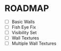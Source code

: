 # ROADMAP

- [ ] Basic Walls
- [ ] Fish Eye Fix
- [ ] Visibility Set
- [ ] Wall Textures
- [ ] Multiple Wall Textures
